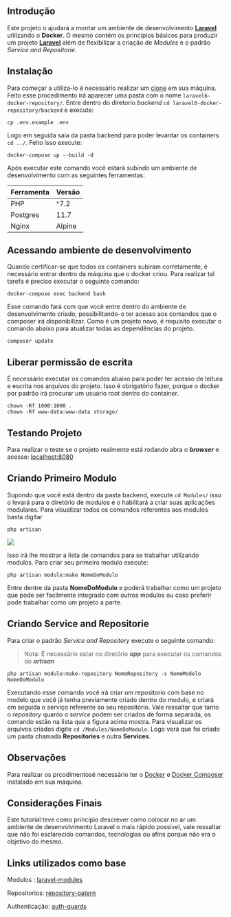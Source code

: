 ## Introdução

Este projeto o ajudará a montar um ambiente de desenvolvimento **[Laravel](https://laravel.com/)** utilizando o **Docker**. O mesmo contém os principios básicos para produzir um projeto **[Laravel](https://laravel.com/)** além de flexibilizar a criação de *Modules* e o padrão *Service* *and* *Repositorie*.

## Instalação

Para começar a utiliza-lo é necessário realizar um [clone](https://github.com/VianaGerson/laravel6-docker-repository.git) em sua máquina. Feito esse procedimento irá aparecer uma pasta com o nome `laravel6-docker-repository/`. Entre dentro do diretorio *backend* `cd laravel6-docker-repository/backend` e execute: 

```
cp .env.example .env
```

Logo em seguida saia da pasta backend para poder levantar os containers `cd ../`. Feito isso execute:

```
docker-compose up --build -d
```

Após executar este comando você estará subindo um ambiente de desenvolvimento com as seguintes ferramentas:

| Ferramenta            | Versão   |
| ----------------------| -------- |
| PHP                   | ^7.2     |
| Postgres              | 11.7     |
| Nginx                 | Alpine   |


## Acessando ambiente de desenvolvimento

Quando certificar-se que todos os containers subiram corretamente, é necessário entrar dentro da máquina que o docker criou. Para realizar tal tarefa é preciso executar o seguinte comando:

``` 
docker-compose exec backend bash 
```

Esse comando fará com que você entre dentro do ambiente de desenvolvimento criado, possibilitando-o ter acesso aos comandos que o composer irá disponibilizar. Como é um projeto novo, é requisito executar o comando abaixo para atualizar todas as dependências do projeto.

```
composer update
```

## Liberar permissão de escrita

É necessário executar os comandos abaixo para poder ter acesso de leitura e escrita nos arquivos do projeto. Isso é obrigatório fazer, porque o docker por padrão irá procurar um usuário root dentro do container.
```
chown -Rf 1000:1000 .
chown -Rf www-data:www-data storage/
```

## Testando Projeto

Para realizar o teste se o projeto realmente está rodando abra o ***browser*** e acesse: [localhost:8080](localhost:8080)

## Criando Primeiro Modulo

Supondo que você está dentro da pasta backend, execute `cd Modules/` isso o levará para o diretório de modulos e o habilitará a criar suas aplicações modulares. Para visualizar todos os comandos referentes aos  modulos basta digitar

```
php artisan 
```

![](https://i.imgur.com/GJ4BntP.png)


Isso irá lhe mostrar a lista de comandos para se trabalhar utilizando modulos. Para criar seu primeiro modulo execute:

```
php artisan module:make NomeDoModulo
```

Entre dentre da pasta **NomeDoModulo** e poderá trabalhar como um projeto que pode ser facilmente integrado com outros  modulos ou caso preferir pode trabalhar como um projeto a parte.

## Criando Service and Repositorie

Para criar o padrão *Service and Repository* execute o seguinte comando:
> Nota: É necessário estar no diretório ***app*** para executar os comandos do ***artisan***

```
php artisan module:make-repository NomeRepository -s NomeModelo NomeDoModulo
```

Executando esse comando você irá criar um repositorio com base no modelo que você já tenha previamente criado dentro do modulo, e criará em seguida o serviço referente ao seu repositorio. Vale ressaltar que tanto o *repository* quanto o *service* podem ser criados de forma separada, os comando estão na lista que a figura acima mostra. Para visualizar os arquivos criados digite `cd /Modules/NomeDoModulo`. Logo verá que foi criado um pasta chamada **Repositories** e outra **Services**.

## Observações 

Para realizar os prcodimentosé necessário ter o [Docker](https://docs.docker.com/install/) e [Docker Composer](https://docs.docker.com/compose/install/) instalado em sua máquina.

## Considerações Finais

Este tutorial teve como principio descrever como colocar no ar um ambiente de desenvolvimento Laravel o mais rápido possivel, vale ressaltar que não foi esclarecido comandos, tecnologias ou afins porque não era o objetivo do mesmo.

    
## Links utilizados como base
    
Modulos : [laravel-modules](https://medium.com/@destinyajax/how-to-build-modular-applications-in-laravel-the-plug-n-play-approach-part-1-13a87f7de06)
              
Repositorios: [repository-patern](https://blog.schoolofnet.com/trabalhando-com-repository-no-laravel/)
        
Authenticação: [auth-guards](https://pusher.com/tutorials/multiple-authentication-guards-laravel)

```

